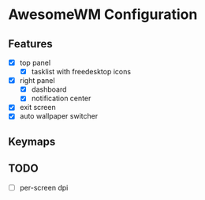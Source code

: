 # AwesomeWM Configuration

## Features

- [x] top panel
  - [x] tasklist with freedesktop icons
- [x] right panel
  - [x] dashboard
  - [x] notification center
- [x] exit screen
- [x] auto wallpaper switcher

## Keymaps

## TODO

- [ ] per-screen dpi
